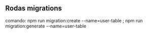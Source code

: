 ## Rodas migrations
comando: npm run migration:create --name=user-table ;  npm run migration:generate --name=user-table

